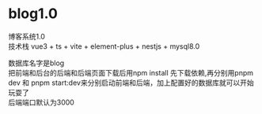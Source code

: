 # blog1.0  
博客系统1.0  
技术栈 vue3 + ts + vite + element-plus + nestjs + mysql8.0

数据库名字是blog  
把前端和后台的后端和后端页面下载后用npm install 先下载依赖,再分别用pnpm dev 和 pnpm start:dev来分别启动前端和后端，加上配置好的数据库就可以开始玩耍了  
后端端口默认为3000

